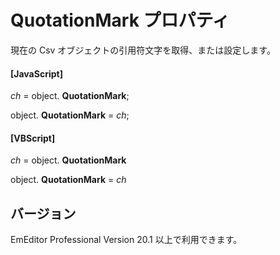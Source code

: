 # QuotationMark プロパティ

現在の Csv オブジェクトの引用符文字を取得、または設定します。

#### \[JavaScript\]

_ch_ = object. **QuotationMark**;

object. **QuotationMark** = _ch_;

#### \[VBScript\]

_ch_ = object. **QuotationMark**

object. **QuotationMark** = _ch_

## バージョン

EmEditor Professional Version 20.1 以上で利用できます。